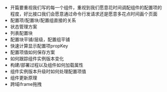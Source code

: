- 开篇要重视我们写的每一个组件，重视到我们愿意花时间调配组件的配置项的程度，好比接口我们会愿意通过命令行发请求还是愿意多花点时间画个页面
- 配置项/配置块/配置组直接的关系
- 状态管理方案
- 列表配置块
- 配置块平铺/层级，配置组平铺
- 快速计算显示配置项propKey
- 配置项值如何保存方案
- 如何跟踪组件实例版本变化
- 构建/部署过程以及组件如何加载属性
- 组件实例版本升级时如何处理配置项值
- 组件更新原理
- 跨域iframe拖拽